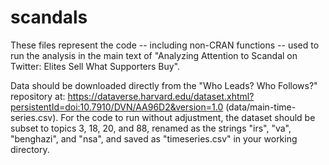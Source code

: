 # scandals


These files represent the code -- including non-CRAN functions -- used to run the analysis in the main text of "Analyzing Attention to Scandal on Twitter: Elites Sell What Supporters Buy". 

Data should be downloaded directly from the "Who Leads? Who Follows?" repository at: https://dataverse.harvard.edu/dataset.xhtml?persistentId=doi:10.7910/DVN/AA96D2&version=1.0 (data/main-time-series.csv). For the code to run without adjustment, the dataset should be subset to topics 3, 18, 20, and 88, renamed as the strings "irs", "va", "benghazi", and "nsa", and saved as "timeseries.csv" in your working directory.
